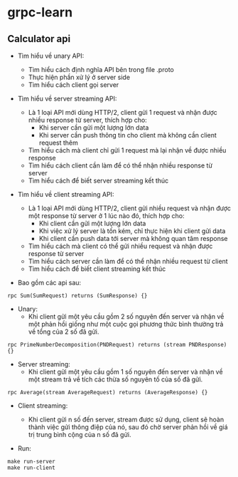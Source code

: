 # grpc-learn
## Calculator api
- Tìm hiểu về unary API:
  - Tìm hiểu cách định nghĩa API bên trong file .proto
  - Thực hiện phần xử lý ở server side
  - Tìm hiểu cách client gọi server 
  
- Tìm hiểu về server streaming API:
  - Là 1 loại API mới dùng HTTP/2, client gửi 1 request và nhận được nhiều response từ server, thích hợp cho:
    - Khi server cần gửi một lượng lớn data
    - Khi server cần push thông tin cho client mà không cần client request thêm
  - Tìm hiểu cách mà client chỉ gửi 1 request mà lại nhận về được nhiều response
  - Tìm hiểu cách client cần làm để có thể nhận nhiều response từ server
  - Tìm hiểu cách để biết server streaming kết thúc

- Tìm hiểu về client streaming API:
  - Là 1 loại API mới dùng HTTP/2, client gửi nhiều request và nhận được một response từ server ở 1 lúc nào đó, thích hợp cho:
    - Khi client cần gửi một lượng lớn data
    - Khi việc xử lý server là tốn kém, chỉ thực hiện khi client gửi data
    - Khi client cần push data tới server mà không quan tâm response
  - Tìm hiểu cách mà client có thể gửi nhiều request và nhận được response từ server
  - Tìm hiểu cách server cần làm để có thể nhận nhiều request từ client
  - Tìm hiểu cách để biết client streaming kết thúc

- Bao gồm các api sau:

```
rpc Sum(SumRequest) returns (SumResponse) {}
```
  - Unary:
    - Khi client gửi một yêu cầu gồm 2 số nguyên đến server và nhận về một phản hồi giống như một cuộc gọi phương thức bình thường trả về tổng của 2 số đã gửi.

```
rpc PrimeNumberDecomposition(PNDRequest) returns (stream PNDResponse) {}
```
  - Server streaming:
    - Khi client gửi một yêu cầu gồm 1 số nguyên đến server và nhận về một stream trả về tích các thừa số nguyên tố của số đã gửi.

```
rpc Average(stream AverageRequest) returns (AverageResponse) {}
```
  - Client streaming:
    - Khi client gửi n số đến server, stream được sử dụng, client sẽ hoàn thành việc gửi thông điệp của nó, sau đó chờ server phản hồi về giá trị trung bình cộng của n số đã gửi.
    
- Run:
```
make run-server
make run-client
```
